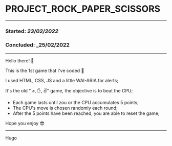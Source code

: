PROJECT_ROCK_PAPER_SCISSORS
===========================
- - - -
### Started: _23/02/2022_ ###
### Concluded: _25/02/2022 ###
- - - -
Hello there! 👋

This is the 1st game that I've coded 🥇

I used HTML, CSS, JS and a little WAI-ARIA for alerts;

It's the old " ✊, ✋, ✌️" game, the objective is to beat the CPU;
- Each game lasts until zou or the CPU accumulates 5 points;
- The CPU's move is chosen randomly each round;
- After the 5 points have been reached, you are able to reset the game;

Hope you enjoy 😎
- - - -
Hugo
